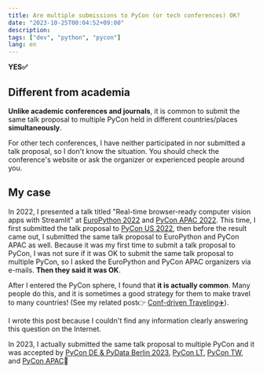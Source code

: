 ```yaml
---
title: Are multiple submissions to PyCon (or tech conferences) OK?
date: "2023-10-25T00:04:52+09:00"
description:
tags: ["dev", "python", "pycon"]
lang: en
---
```


**YES✅**

## Different from academia

**Unlike academic conferences and journals**, it is common to submit the same talk proposal to multiple PyCon held in different countries/places **simultaneously**.

For other tech conferences, I have neither participated in nor submitted a talk proposal, so I don't know the situation. You should check the conference's website or ask the organizer or experienced people around you.

## My case

In 2022, I presented a talk titled "Real-time browser-ready computer vision apps with Streamlit" at [EuroPython 2022](https://ep2022.europython.eu/) and [PyCon APAC 2022](https://tw.pycon.org/2022/).
This time, I first submitted the talk proposal to [PyCon US 2022](https://us.pycon.org/2022/), then before the result came out, I submitted the same talk proposal to EuroPython and PyCon APAC as well.
Because it was my first time to submit a talk proposal to PyCon, I was not sure if it was OK to submit the same talk proposal to multiple PyCon, so I asked the EuroPython and PyCon APAC organizers via e-mails. **Then they said it was OK**.

After I entered the PyCon sphere, I found that **it is actually common**. Many people do this, and it is sometimes a good strategy for them to make travel to many countries! (See my related post👉 [Conf-driven Traveling✈️](../20230511-conference-driven-travels/)).

I wrote this post because I couldn't find any information clearly answering this question on the Internet.

In 2023, I actually submitted the same talk proposal to multiple PyCon and it was accepted by [PyCon DE & PyData Berlin 2023](https://2023.pycon.de/program/GYEZVW/), [PyCon LT](https://pretalx.com/pycon-lt-2023/talk/3BQCJW/), [PyCon TW](https://tw.pycon.org/2023/en-us/conference/talk/301), and [PyCon APAC](https://2023-apac.pycon.jp/timetable?id=YTGKPT)🎉
